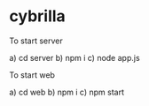 # cybrilla


To start server
 
a) cd server
b) npm i 
c) node app.js

To start web

a) cd web
b) npm i
c) npm start
